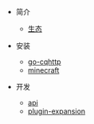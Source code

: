 - 简介

    - [生态](/zh-cn/ecology.md)

- 安装

    - [go-cqhttp](/zh-cn/use-go-cqhttp.md)
    - [minecraft](/zh-cn/use-minecraft.md)

- 开发

    - [api](/zh-cn/dev-api.md)
    - [plugin-expansion](/zh-cn/dev-minecraft.md)